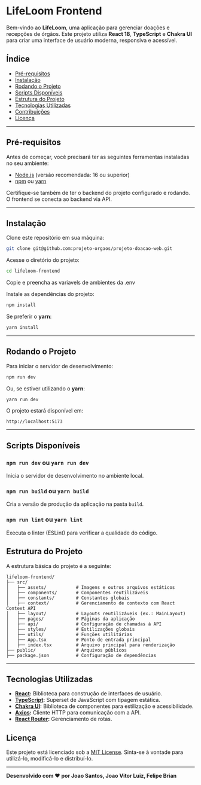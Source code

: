 # LifeLoom Frontend

Bem-vindo ao **LifeLoom**, uma aplicação para gerenciar doações e recepções de órgãos. Este projeto utiliza **React 18**, **TypeScript** e **Chakra UI** para criar uma interface de usuário moderna, responsiva e acessível.

## Índice

- [Pré-requisitos](#pré-requisitos)
- [Instalação](#instalação)
- [Rodando o Projeto](#rodando-o-projeto)
- [Scripts Disponíveis](#scripts-disponíveis)
- [Estrutura do Projeto](#estrutura-do-projeto)
- [Tecnologias Utilizadas](#tecnologias-utilizadas)
- [Contribuições](#contribuições)
- [Licença](#licença)

---

## Pré-requisitos

Antes de começar, você precisará ter as seguintes ferramentas instaladas no seu ambiente:

- [Node.js](https://nodejs.org/) (versão recomendada: 16 ou superior)
- [npm](https://www.npmjs.com/) ou [yarn](https://yarnpkg.com/)

Certifique-se também de ter o backend do projeto configurado e rodando. O frontend se conecta ao backend via API.

---

## Instalação

Clone este repositório em sua máquina:

```bash
git clone git@github.com:projeto-orgaos/projeto-doacao-web.git
```

Acesse o diretório do projeto:

```bash
cd lifeloom-frontend
```

Copie e preencha as variavels de ambientes da .env

Instale as dependências do projeto:

```bash
npm install
```

Se preferir o **yarn**:

```bash
yarn install
```

---

## Rodando o Projeto

Para iniciar o servidor de desenvolvimento:

```bash
npm run dev
```

Ou, se estiver utilizando o **yarn**:

```bash
yarn run dev
```

O projeto estará disponível em:

```
http://localhost:5173
```

---

## Scripts Disponíveis

### `npm run dev` ou `yarn run dev`

Inicia o servidor de desenvolvimento no ambiente local.

### `npm run build` ou `yarn build`

Cria a versão de produção da aplicação na pasta `build`.

### `npm run lint` ou `yarn lint`

Executa o linter (ESLint) para verificar a qualidade do código.


## Estrutura do Projeto

A estrutura básica do projeto é a seguinte:

```
lifeloom-frontend/
├── src/
│   ├── assets/           # Imagens e outros arquivos estáticos
│   ├── components/       # Componentes reutilizáveis
│   ├── constants/        # Constantes globais
│   ├── context/          # Gerenciamento de contexto com React Context API
│   ├── layout/           # Layouts reutilizáveis (ex.: MainLayout)
│   ├── pages/            # Páginas da aplicação
│   ├── api/              # Configuração de chamadas à API
│   ├── styles/           # Estilizações globais
│   ├── utils/            # Funções utilitárias
│   ├── App.tsx           # Ponto de entrada principal
│   ├── index.tsx         # Arquivo principal para renderização
├── public/               # Arquivos públicos
├── package.json          # Configuração de dependências
```

---

## Tecnologias Utilizadas

- **[React](https://reactjs.org/):** Biblioteca para construção de interfaces de usuário.
- **[TypeScript](https://www.typescriptlang.org/):** Superset de JavaScript com tipagem estática.
- **[Chakra UI](https://chakra-ui.com/):** Biblioteca de componentes para estilização e acessibilidade.
- **[Axios](https://axios-http.com/):** Cliente HTTP para comunicação com a API.
- **[React Router](https://reactrouter.com/):** Gerenciamento de rotas.




## Licença

Este projeto está licenciado sob a [MIT License](https://opensource.org/licenses/MIT). Sinta-se à vontade para utilizá-lo, modificá-lo e distribuí-lo.

---

**Desenvolvido com ❤️ por Joao Santos, Joao Vitor Luiz, Felipe Brian**
```
